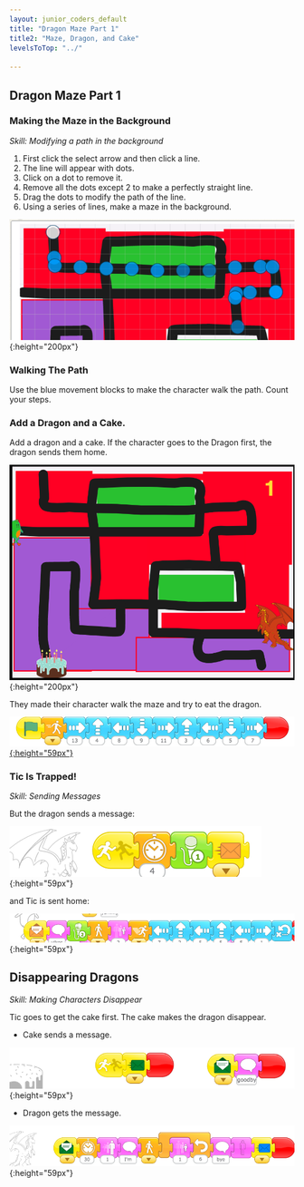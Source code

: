 ```yaml
---
layout: junior_coders_default
title: "Dragon Maze Part 1"
title2: "Maze, Dragon, and Cake"
levelsToTop: "../"

---
```


## Dragon Maze Part 1

### Making the Maze in the Background

_Skill: Modifying a path in the background_

1. First click the select arrow and then click a line. 
2. The line will appear with dots. 
3. Click on a dot to remove it. 
4. Remove all the dots except 2 to make a perfectly straight line. 
5. Drag the dots to modify the path of the line. 
6. Using a series of lines, make a maze in the background.

![the path of a line in the background](../class_notes_lessons/images/2020-04-13/Screen%20Shot%202020-04-14%20at%2011.30.36%20AM.png){:height="200px"}


### Walking The Path

Use the blue movement blocks to make the character walk the path. Count your steps.

### Add a Dragon and a Cake.

Add a dragon and a cake. If the character goes to the Dragon first, the dragon sends them home.

![maze with dragon and cake](../class_notes_lessons/images/2020-04-13/Screen%20Shot%202020-04-14%20at%2011.41.19%20AM.png){:height="200px"}

They made their character walk the maze and try to eat the dragon.

[![Tic walks to dragon](../class_notes_lessons/images/2020-04-13/Screen%20Shot%202020-04-14%20at%2011.44.42%20AM.png){:height="59px"}](../class_notes_lessons/images/2020-04-13/Screen%20Shot%202020-04-14%20at%2011.44.42%20AM.png)

### Tic Is Trapped!

_Skill: Sending Messages_

But the dragon sends a message:

![the dragon sends a message](../class_notes_lessons/images/2020-04-13/Screen%20Shot%202020-04-14%20at%2011.47.13%20AM.png){:height="59px"}

and Tic is sent home:

![Tic is sent home](../class_notes_lessons/images/2020-04-13/Screen%20Shot%202020-04-14%20at%2011.47.25%20AM.png){:height="59px"}

## Disappearing Dragons

_Skill: Making Characters Disappear_

Tic goes to get the cake first. The cake makes the dragon disappear.

-   Cake sends a message.

![Cake sends a message](../class_notes_lessons/images/2020-04-13/Screen%20Shot%202020-04-14%20at%2011.58.43%20AM.png){:height="59px"}

-   Dragon gets the message.

![Dragon gets the message](../class_notes_lessons/images/2020-04-13/Screen%20Shot%202020-04-14%20at%2011.58.51%20AM.png){:height="59px"}